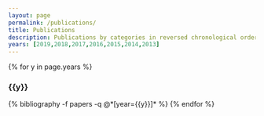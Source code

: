 ```yaml
---
layout: page
permalink: /publications/
title: Publications
description: Publications by categories in reversed chronological order. Generated by jekyll-scholar.
years: [2019,2018,2017,2016,2015,2014,2013]
---
```


{% for y in page.years %}
  <h3 class="year">{{y}}</h3>
  {% bibliography -f papers -q @*[year={{y}}]* %}
{% endfor %}
